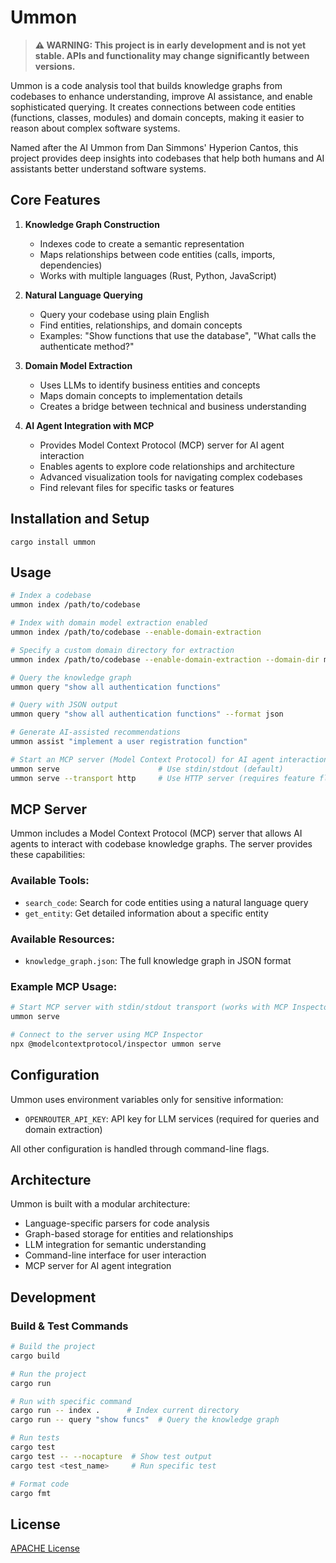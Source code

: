 # Ummon

> **⚠️ WARNING: This project is in early development and is not yet stable. APIs and functionality may change significantly between versions.**

Ummon is a code analysis tool that builds knowledge graphs from codebases to enhance understanding, improve AI assistance, and enable sophisticated querying. It creates connections between code entities (functions, classes, modules) and domain concepts, making it easier to reason about complex software systems.

Named after the AI Ummon from Dan Simmons' Hyperion Cantos, this project provides deep insights into codebases that help both humans and AI assistants better understand software systems.

## Core Features

1. **Knowledge Graph Construction**
   - Indexes code to create a semantic representation
   - Maps relationships between code entities (calls, imports, dependencies)
   - Works with multiple languages (Rust, Python, JavaScript)

2. **Natural Language Querying**
   - Query your codebase using plain English
   - Find entities, relationships, and domain concepts
   - Examples: "Show functions that use the database", "What calls the authenticate method?"

3. **Domain Model Extraction**
   - Uses LLMs to identify business entities and concepts
   - Maps domain concepts to implementation details
   - Creates a bridge between technical and business understanding

4. **AI Agent Integration with MCP**
   - Provides Model Context Protocol (MCP) server for AI agent interaction
   - Enables agents to explore code relationships and architecture
   - Advanced visualization tools for navigating complex codebases
   - Find relevant files for specific tasks or features

## Installation and Setup

```
cargo install ummon
```

## Usage

```bash
# Index a codebase
ummon index /path/to/codebase

# Index with domain model extraction enabled
ummon index /path/to/codebase --enable-domain-extraction

# Specify a custom domain directory for extraction
ummon index /path/to/codebase --enable-domain-extraction --domain-dir models/

# Query the knowledge graph
ummon query "show all authentication functions"

# Query with JSON output
ummon query "show all authentication functions" --format json

# Generate AI-assisted recommendations
ummon assist "implement a user registration function"

# Start an MCP server (Model Context Protocol) for AI agent interaction
ummon serve                      # Use stdin/stdout (default)
ummon serve --transport http     # Use HTTP server (requires feature flag)
```

## MCP Server

Ummon includes a Model Context Protocol (MCP) server that allows AI agents to interact with codebase knowledge graphs. The server provides these capabilities:

### Available Tools:

- `search_code`: Search for code entities using a natural language query
- `get_entity`: Get detailed information about a specific entity

### Available Resources:

- `knowledge_graph.json`: The full knowledge graph in JSON format

### Example MCP Usage:

```bash
# Start MCP server with stdin/stdout transport (works with MCP Inspector)
ummon serve

# Connect to the server using MCP Inspector
npx @modelcontextprotocol/inspector ummon serve
```

## Configuration

Ummon uses environment variables only for sensitive information:

- `OPENROUTER_API_KEY`: API key for LLM services (required for queries and domain extraction)

All other configuration is handled through command-line flags.

## Architecture

Ummon is built with a modular architecture:
- Language-specific parsers for code analysis
- Graph-based storage for entities and relationships
- LLM integration for semantic understanding
- Command-line interface for user interaction
- MCP server for AI agent integration

## Development

### Build & Test Commands
```bash
# Build the project
cargo build

# Run the project
cargo run

# Run with specific command
cargo run -- index .      # Index current directory
cargo run -- query "show funcs"  # Query the knowledge graph

# Run tests
cargo test
cargo test -- --nocapture  # Show test output
cargo test <test_name>     # Run specific test

# Format code
cargo fmt
```

## License

[APACHE License](LICENSE)
